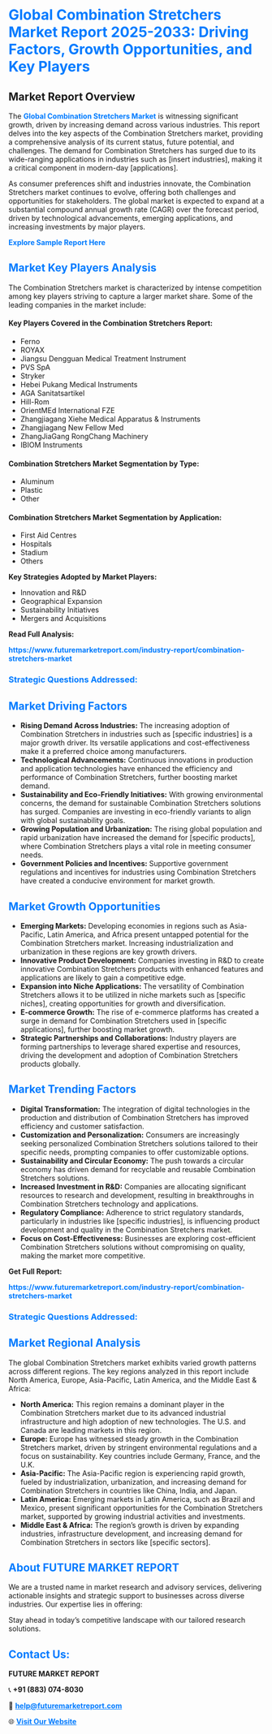 <h1 style="color: #007BFF;">Global Combination Stretchers Market Report 2025-2033: Driving Factors, Growth Opportunities, and Key Players</h1>

<section id="overview">
<h2>Market Report Overview</h2>
<p>The <a href="https://www.futuremarketreport.com/industry-report/combination-stretchers-market" style="color: #007BFF; text-decoration: none;"><strong>Global Combination Stretchers Market</strong></a> is witnessing significant growth, driven by increasing demand across various industries. This report delves into the key aspects of the Combination Stretchers market, providing a comprehensive analysis of its current status, future potential, and challenges. The demand for Combination Stretchers has surged due to its wide-ranging applications in industries such as [insert industries], making it a critical component in modern-day [applications].</p>
<p>As consumer preferences shift and industries innovate, the Combination Stretchers market continues to evolve, offering both challenges and opportunities for stakeholders. The global market is expected to expand at a substantial compound annual growth rate (CAGR) over the forecast period, driven by technological advancements, emerging applications, and increasing investments by major players.</p>
</section>

<section id="overview">
<p><a href="https://www.futuremarketreport.com/request-sample/reportId=78064" style="color: #007BFF; text-decoration: none;"><strong>Explore Sample Report Here</strong></a></p>
</section>

<section id="key-players">
<h2 style="color: #007BFF;">Market Key Players Analysis</h2>
<p>The Combination Stretchers market is characterized by intense competition among key players striving to capture a larger market share. Some of the leading companies in the market include:</p>
<h4>Key Players Covered in the Combination Stretchers Report:</h4>
<ul><li>Ferno</li><li>ROYAX</li><li>Jiangsu Dengguan Medical Treatment Instrument</li><li>PVS SpA</li><li>Stryker</li><li>Hebei Pukang Medical Instruments</li><li>AGA Sanitatsartikel</li><li>Hill-Rom</li><li>OrientMEd International FZE</li><li>Zhangjiagang Xiehe Medical Apparatus &amp; Instruments</li><li>Zhangjiagang New Fellow Med</li><li>ZhangJiaGang RongChang Machinery</li><li>IBIOM Instruments</li></ul>
<h4>Combination Stretchers Market Segmentation by Type:</h4>
<ul><li>Aluminum</li><li>Plastic</li><li>Other</li></ul>

<h4>Combination Stretchers Market Segmentation by Application:</h4>
<ul><li>First Aid Centres</li><li>Hospitals</li><li>Stadium</li><li>Others</li></ul>
<p><strong>Key Strategies Adopted by Market Players:</strong></p>
<ul>
<li>Innovation and R&D</li>
<li>Geographical Expansion</li>
<li>Sustainability Initiatives</li>
<li>Mergers and Acquisitions</li>
</ul>
</section>

<section>
<p><strong>Read Full Analysis: </strong></p><a href="https://www.futuremarketreport.com/industry-report/combination-stretchers-market" style="color: #007BFF; text-decoration: none;"><strong>https://www.futuremarketreport.com/industry-report/combination-stretchers-market</strong></a>
<h3 style="color: #007BFF;">Strategic Questions Addressed:</h3>
</section>

<section id="driving-factors">
<h2 style="color: #007BFF;">Market Driving Factors</h2>
<ul>
<li><strong>Rising Demand Across Industries:</strong> The increasing adoption of Combination Stretchers in industries such as [specific industries] is a major growth driver. Its versatile applications and cost-effectiveness make it a preferred choice among manufacturers.</li>
<li><strong>Technological Advancements:</strong> Continuous innovations in production and application technologies have enhanced the efficiency and performance of Combination Stretchers, further boosting market demand.</li>
<li><strong>Sustainability and Eco-Friendly Initiatives:</strong> With growing environmental concerns, the demand for sustainable Combination Stretchers solutions has surged. Companies are investing in eco-friendly variants to align with global sustainability goals.</li>
<li><strong>Growing Population and Urbanization:</strong> The rising global population and rapid urbanization have increased the demand for [specific products], where Combination Stretchers plays a vital role in meeting consumer needs.</li>
<li><strong>Government Policies and Incentives:</strong> Supportive government regulations and incentives for industries using Combination Stretchers have created a conducive environment for market growth.</li>
</ul>
</section>

<section id="growth-opportunities">
<h2 style="color: #007BFF;">Market Growth Opportunities</h2>
<ul>
<li><strong>Emerging Markets:</strong> Developing economies in regions such as Asia-Pacific, Latin America, and Africa present untapped potential for the Combination Stretchers market. Increasing industrialization and urbanization in these regions are key growth drivers.</li>
<li><strong>Innovative Product Development:</strong> Companies investing in R&D to create innovative Combination Stretchers products with enhanced features and applications are likely to gain a competitive edge.</li>
<li><strong>Expansion into Niche Applications:</strong> The versatility of Combination Stretchers allows it to be utilized in niche markets such as [specific niches], creating opportunities for growth and diversification.</li>
<li><strong>E-commerce Growth:</strong> The rise of e-commerce platforms has created a surge in demand for Combination Stretchers used in [specific applications], further boosting market growth.</li>
<li><strong>Strategic Partnerships and Collaborations:</strong> Industry players are forming partnerships to leverage shared expertise and resources, driving the development and adoption of Combination Stretchers products globally.</li>
</ul>
</section>

<section id="trending-factors">
<h2 style="color: #007BFF;">Market Trending Factors</h2>
<ul>
<li><strong>Digital Transformation:</strong> The integration of digital technologies in the production and distribution of Combination Stretchers has improved efficiency and customer satisfaction.</li>
<li><strong>Customization and Personalization:</strong> Consumers are increasingly seeking personalized Combination Stretchers solutions tailored to their specific needs, prompting companies to offer customizable options.</li>
<li><strong>Sustainability and Circular Economy:</strong> The push towards a circular economy has driven demand for recyclable and reusable Combination Stretchers solutions.</li>
<li><strong>Increased Investment in R&D:</strong> Companies are allocating significant resources to research and development, resulting in breakthroughs in Combination Stretchers technology and applications.</li>
<li><strong>Regulatory Compliance:</strong> Adherence to strict regulatory standards, particularly in industries like [specific industries], is influencing product development and quality in the Combination Stretchers market.</li>
<li><strong>Focus on Cost-Effectiveness:</strong> Businesses are exploring cost-efficient Combination Stretchers solutions without compromising on quality, making the market more competitive.</li>
</ul>
</section>

<section>
<p><strong>Get Full Report: </strong></p><a href="https://www.futuremarketreport.com/industry-report/combination-stretchers-market" style="color: #007BFF; text-decoration: none;"><strong>https://www.futuremarketreport.com/industry-report/combination-stretchers-market</strong></a>
<h3 style="color: #007BFF;">Strategic Questions Addressed:</h3>
</section>


<section id="regional-analysis">
<h2 style="color: #007BFF;">Market Regional Analysis</h2>
<p>The global Combination Stretchers market exhibits varied growth patterns across different regions. The key regions analyzed in this report include North America, Europe, Asia-Pacific, Latin America, and the Middle East & Africa:</p>
<ul>
<li><strong>North America:</strong> This region remains a dominant player in the Combination Stretchers market due to its advanced industrial infrastructure and high adoption of new technologies. The U.S. and Canada are leading markets in this region.</li>
<li><strong>Europe:</strong> Europe has witnessed steady growth in the Combination Stretchers market, driven by stringent environmental regulations and a focus on sustainability. Key countries include Germany, France, and the U.K.</li>
<li><strong>Asia-Pacific:</strong> The Asia-Pacific region is experiencing rapid growth, fueled by industrialization, urbanization, and increasing demand for Combination Stretchers in countries like China, India, and Japan.</li>
<li><strong>Latin America:</strong> Emerging markets in Latin America, such as Brazil and Mexico, present significant opportunities for the Combination Stretchers market, supported by growing industrial activities and investments.</li>
<li><strong>Middle East & Africa:</strong> The region’s growth is driven by expanding industries, infrastructure development, and increasing demand for Combination Stretchers in sectors like [specific sectors].</li>
</ul>
</section>

<footer>
<h2 style="color: #007BFF;">About FUTURE MARKET REPORT</h2>
<p>We are a trusted name in market research and advisory services, delivering actionable insights and strategic support to businesses across diverse industries. Our expertise lies in offering:</p>

<p>Stay ahead in today’s competitive landscape with our tailored research solutions.</p>

<h2 style="color: #007BFF;">Contact Us:</h2>
<p><strong>FUTURE MARKET REPORT</strong></p>
<p>📞 <strong>+91 (883) 074-8030</strong></p>
<p>📧 <strong><a href="mailto:help@futuremarketreport.com" style="color: #007BFF;">help@futuremarketreport.com</a></strong></p>
<p>🌐 <strong><a href="https://www.futuremarketreport.com/" style="color: #007BFF;">Visit Our Website</a></strong></p>
</footer>